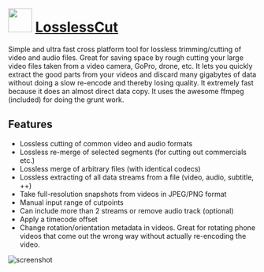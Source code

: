 ﻿# <img src="https://cdn.jsdelivr.net/gh/chtof/chocolatey-packages/automatic/lossless-cut/lossless-cut.png" width="48" height="48"/> [LosslessCut](https://chocolatey.org/packages/lossless-cut)

Simple and ultra fast cross platform tool for lossless trimming/cutting of video and audio files. Great for saving space by rough cutting your large video files taken from a video camera, GoPro, drone, etc. It lets you quickly extract the good parts from your videos and discard many gigabytes of data without doing a slow re-encode and thereby losing quality. It extremely fast because it does an almost direct data copy. It uses the awesome ffmpeg (included) for doing the grunt work.
## Features
- Lossless cutting of common video and audio formats
- Lossless re-merge of selected segments (for cutting out commercials etc.)
- Lossless merge of arbitrary files (with identical codecs)
- Lossless extracting of all data streams from a file (video, audio, subtitle, ++)
- Take full-resolution snapshots from videos in JPEG/PNG format
- Manual input range of cutpoints
- Can include more than 2 streams or remove audio track (optional)
- Apply a timecode offset
- Change rotation/orientation metadata in videos. Great for rotating phone videos that come out the wrong way without actually re-encoding the video.

![screenshot](https://cdn.jsdelivr.net/gh/chtof/chocolatey-packages/automatic/lossless-cut/screenshot.gif)
